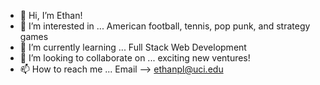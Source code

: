 - 👋 Hi, I’m Ethan!
- 👀 I’m interested in ... American football, tennis, pop punk, and strategy games
- 🌱 I’m currently learning ... Full Stack Web Development
- 💞️ I’m looking to collaborate on ... exciting new ventures!
- 📫 How to reach me ... Email --> ethanpl@uci.edu

<!---
ELtrebolt/ELtrebolt is a ✨ special ✨ repository because its `README.md` (this file) appears on your GitHub profile.
You can click the Preview link to take a look at your changes.
--->
